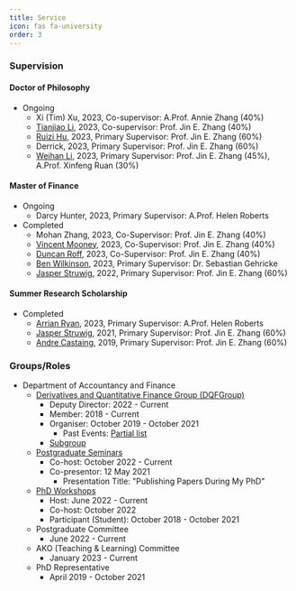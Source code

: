 ```yaml
---
title: Service
icon: fas fa-university
order: 3
---
```

### Supervision

#### Doctor of Philosophy
- Ongoing
  - Xi (Tim) Xu, 2023, Co-supervisor: A.Prof. Annie Zhang (40%)
  - [Tianjiao Li](https://tianjiao11.github.io/), 2023, Co-supervisor: Prof. Jin E. Zhang (40%)
  - [Ruizi Hu](https://immizuko.github.io/), 2023, Primary Supervisor: Prof. Jin E. Zhang (60%)
  - Derrick, 2023, Primary Supervisor: Prof. Jin E. Zhang (60%)
  - [Weihan Li](https://weihanliiiii.github.io/), 2023, Primary Supervisor: Prof. Jin E. Zhang (45%), A.Prof. Xinfeng Ruan (30%)

#### Master of Finance
- Ongoing
  - Darcy Hunter, 2023, Primary Supervisor: A.Prof. Helen Roberts
- Completed
  - Mohan Zhang, 2023, Co-Supervisor: Prof. Jin E. Zhang (40%)
  - [Vincent Mooney](https://www.linkedin.com/in/vincent-mooney/), 2023, Co-Supervisor: Prof. Jin E. Zhang (40%)
  - [Duncan Roff](https://www.linkedin.com/in/duncan-roff-69859b1b9/), 2023, Co-Supervisor: Prof. Jin E. Zhang (40%)
  - [Ben Wilkinson](https://www.linkedin.com/in/ben-wilkinson-2bb6891b9/), 2023, Primary Supervisor: Dr. Sebastian Gehricke
  - [Jasper Struwig](https://www.linkedin.com/in/jasper-struwig-9b86a016a/), 2022, Primary Supervisor: Prof. Jin E. Zhang (60%)

#### Summer Research Scholarship
<!--
- Ongoing
-->
- Completed
  - [Arrian Ryan](https://www.linkedin.com/in/arrian-ryan/), 2023, Primary Supervisor: A.Prof. Helen Roberts
  - [Jasper Struwig](https://www.linkedin.com/in/jasper-struwig-9b86a016a/), 2021, Primary Supervisor: Prof. Jin E. Zhang (60%)
  - [Andre Castaing](https://www.linkedin.com/in/andre-castaing-840a8315a/), 2019, Primary Supervisor: Prof. Jin E. Zhang (60%)

### Groups/Roles
- Department of Accountancy and Finance
  - [Derivatives and Quantitative Finance Group (DQFGroup)](https://blogs.otago.ac.nz/dqfg/)
    - Deputy Director: 2022 - Current
    - Member: 2018 - Current
    - Organiser: October 2019 - October 2021
      - Past Events: [Partial list](https://pbeama.github.io/dqfg/)
    - [Subgroup](https://sites.google.com/view/dqfgroup/)
  - [Postgraduate Seminars](https://sites.google.com/view/uoseminar)
    - Co-host: October 2022 - Current
    - Co-presentor: 12 May 2021
      - Presentation Title: "Publishing Papers During My PhD"
  - [PhD Workshops](https://sites.google.com/view/uoworkshop)
    - Host: June 2022 - Current
    - Co-host: October 2022
    - Participant (Student): October 2018 - October 2021
  - Postgraduate Committee
    - June 2022 - Current
  - AKO (Teaching & Learning) Committee
    - January 2023 - Current
  - PhD Representative
    - April 2019 - October 2021
